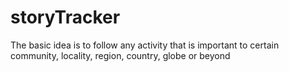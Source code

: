 # storyTracker
The basic idea is to follow any activity that is important to certain community, locality, region, country, globe or beyond

